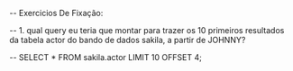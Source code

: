 -- Exercicios De Fixação: 

-- 1. qual query eu teria que montar para trazer os 10 primeiros resultados da tabela actor do bando de dados sakila, a partir de JOHNNY?

-- SELECT * FROM sakila.actor LIMIT 10 OFFSET 4;